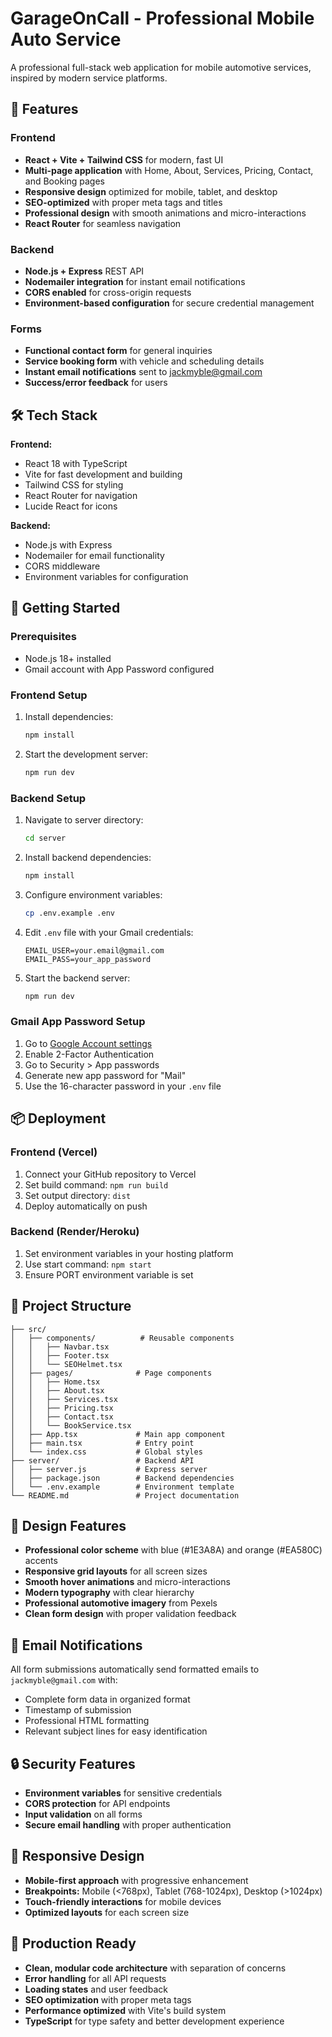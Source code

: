 # GarageOnCall - Professional Mobile Auto Service

A professional full-stack web application for mobile automotive services, inspired by modern service platforms.

## 🚗 Features

### Frontend
- **React + Vite + Tailwind CSS** for modern, fast UI
- **Multi-page application** with Home, About, Services, Pricing, Contact, and Booking pages
- **Responsive design** optimized for mobile, tablet, and desktop
- **SEO-optimized** with proper meta tags and titles
- **Professional design** with smooth animations and micro-interactions
- **React Router** for seamless navigation

### Backend
- **Node.js + Express** REST API
- **Nodemailer integration** for instant email notifications
- **CORS enabled** for cross-origin requests
- **Environment-based configuration** for secure credential management

### Forms
- **Functional contact form** for general inquiries
- **Service booking form** with vehicle and scheduling details
- **Instant email notifications** sent to jackmyble@gmail.com
- **Success/error feedback** for users

## 🛠️ Tech Stack

**Frontend:**
- React 18 with TypeScript
- Vite for fast development and building
- Tailwind CSS for styling
- React Router for navigation
- Lucide React for icons

**Backend:**
- Node.js with Express
- Nodemailer for email functionality
- CORS middleware
- Environment variables for configuration

## 🚀 Getting Started

### Prerequisites
- Node.js 18+ installed
- Gmail account with App Password configured

### Frontend Setup
1. Install dependencies:
   ```bash
   npm install
   ```

2. Start the development server:
   ```bash
   npm run dev
   ```

### Backend Setup
1. Navigate to server directory:
   ```bash
   cd server
   ```

2. Install backend dependencies:
   ```bash
   npm install
   ```

3. Configure environment variables:
   ```bash
   cp .env.example .env
   ```
   
4. Edit `.env` file with your Gmail credentials:
   ```
   EMAIL_USER=your.email@gmail.com
   EMAIL_PASS=your_app_password
   ```

5. Start the backend server:
   ```bash
   npm run dev
   ```

### Gmail App Password Setup
1. Go to [Google Account settings](https://myaccount.google.com/)
2. Enable 2-Factor Authentication
3. Go to Security > App passwords
4. Generate new app password for "Mail"
5. Use the 16-character password in your `.env` file

## 📦 Deployment

### Frontend (Vercel)
1. Connect your GitHub repository to Vercel
2. Set build command: `npm run build`
3. Set output directory: `dist`
4. Deploy automatically on push

### Backend (Render/Heroku)
1. Set environment variables in your hosting platform
2. Use start command: `npm start`
3. Ensure PORT environment variable is set

## 📁 Project Structure

```
├── src/
│   ├── components/          # Reusable components
│   │   ├── Navbar.tsx
│   │   ├── Footer.tsx
│   │   └── SEOHelmet.tsx
│   ├── pages/              # Page components
│   │   ├── Home.tsx
│   │   ├── About.tsx
│   │   ├── Services.tsx
│   │   ├── Pricing.tsx
│   │   ├── Contact.tsx
│   │   └── BookService.tsx
│   ├── App.tsx             # Main app component
│   ├── main.tsx            # Entry point
│   └── index.css           # Global styles
├── server/                 # Backend API
│   ├── server.js           # Express server
│   ├── package.json        # Backend dependencies
│   └── .env.example        # Environment template
└── README.md               # Project documentation
```

## 🎨 Design Features

- **Professional color scheme** with blue (#1E3A8A) and orange (#EA580C) accents
- **Responsive grid layouts** for all screen sizes
- **Smooth hover animations** and micro-interactions
- **Modern typography** with clear hierarchy
- **Professional automotive imagery** from Pexels
- **Clean form design** with proper validation feedback

## 📧 Email Notifications

All form submissions automatically send formatted emails to `jackmyble@gmail.com` with:
- Complete form data in organized format
- Timestamp of submission
- Professional HTML formatting
- Relevant subject lines for easy identification

## 🔒 Security Features

- **Environment variables** for sensitive credentials
- **CORS protection** for API endpoints
- **Input validation** on all forms
- **Secure email handling** with proper authentication

## 📱 Responsive Design

- **Mobile-first approach** with progressive enhancement
- **Breakpoints:** Mobile (<768px), Tablet (768-1024px), Desktop (>1024px)
- **Touch-friendly interactions** for mobile devices
- **Optimized layouts** for each screen size

## 🎯 Production Ready

- **Clean, modular code architecture** with separation of concerns
- **Error handling** for all API requests
- **Loading states** and user feedback
- **SEO optimization** with proper meta tags
- **Performance optimized** with Vite's build system
- **TypeScript** for type safety and better development experience